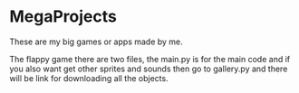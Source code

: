 # MegaProjects
These are my big games or apps made by me.

The flappy game there are two files, the main.py is for the main code and if you also want get other sprites and sounds then go to gallery.py and there will be link for downloading all the objects. 
